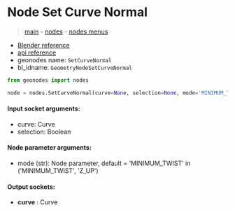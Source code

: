 # Node Set Curve Normal

> [main](../structure.md) - [nodes](nodes.md) - [nodes menus](nodes_menus.md)

- [Blender reference](https://docs.blender.org/manual/en/latest/modeling/geometry_nodes/curve/set_curve_normal.html)
- [api reference](https://docs.blender.org/api/current/bpy.types.GeometryNodeSetCurveNormal.html)
- geonodes name: `SetCurveNormal`
- bl_idname: `GeometryNodeSetCurveNormal`

```python
from geonodes import nodes

node = nodes.SetCurveNormal(curve=None, selection=None, mode='MINIMUM_TWIST')
```

#### Input socket arguments:

- curve: Curve
- selection: Boolean

#### Node parameter arguments:

- mode (str): Node parameter, default = 'MINIMUM_TWIST' in ('MINIMUM_TWIST', 'Z_UP')

#### Output sockets:

- **curve** : Curve

